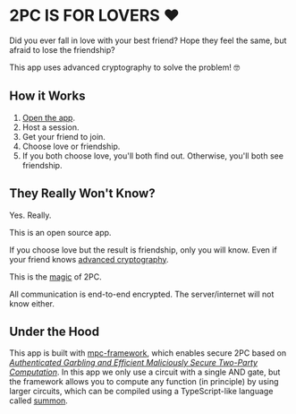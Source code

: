 # 2PC IS FOR LOVERS ❤️

Did you ever fall in love with your best friend? Hope they feel the same, but
afraid to lose the friendship?

This app uses advanced cryptography to solve the problem! 🤓

## How it Works

1. [Open the app](https://mpc.pse.dev/apps/2pc-is-for-lovers).
2. Host a session.
3. Get your friend to join.
4. Choose love or friendship.
5. If you both choose love, you'll both find out. Otherwise, you'll both see
   friendship.

## They Really Won't Know?

Yes. Really.

This is an open source app.

If you choose love but the result is friendship, only you will know. Even if
your friend knows [advanced cryptography](https://eprint.iacr.org/2017/030.pdf).

This is the [magic](https://www.youtube.com/watch?v=PzcDqegGoKI) of 2PC.

All communication is end-to-end encrypted. The server/internet will not know
either.

## Under the Hood

This app is built with
[mpc-framework](https://github.com/voltrevo/mpc-framework), which enables
secure 2PC based on [*Authenticated Garbling and Efficient Maliciously Secure
Two-Party Computation*](https://eprint.iacr.org/2017/030.pdf). In this app we
only use a circuit with a single AND gate, but the framework allows you to
compute any function (in principle) by using larger circuits, which can be
compiled using a TypeScript-like language called
[summon](https://github.com/voltrevo/summon).
